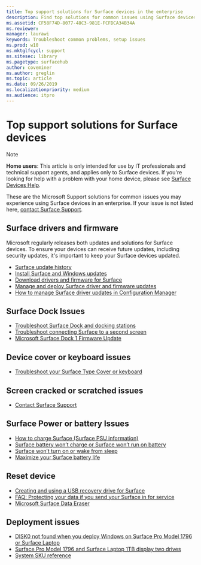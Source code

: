 ```yaml
---
title: Top support solutions for Surface devices in the enterprise
description: Find top solutions for common issues using Surface devices in the enterprise.
ms.assetid: CF58F74D-8077-48C3-981E-FCFDCA34B34A
ms.reviewer: 
manager: laurawi
keywords: Troubleshoot common problems, setup issues
ms.prod: w10
ms.mktglfcycl: support
ms.sitesec: library
ms.pagetype: surfacehub
author: coveminer
ms.author: greglin
ms.topic: article
ms.date: 09/26/2019
ms.localizationpriority: medium
ms.audience: itpro
---
```


# Top support solutions for Surface devices

> [!Note]
> **Home users**: This article is only intended for use by IT professionals and technical support agents, and applies only to Surface devices. If you're looking for help with a problem with your home device, please see [Surface Devices Help](https://support.microsoft.com/products/surface-devices).

These are the Microsoft Support solutions for common issues you may experience using Surface devices in an enterprise. If your issue is not listed here, [contact Surface Support](contact-surface-support.md?tabs=online).

## Surface drivers and firmware

Microsoft regularly releases both updates and solutions for Surface devices. To ensure your devices can receive future updates, including security updates, it's important to keep your Surface devices updated.

- [Surface update history](https://www.microsoft.com/surface/support/install-update-activate/surface-update-history)
- [Install Surface and Windows updates](https://www.microsoft.com/surface/support/performance-and-maintenance/install-software-updates-for-surface?os=windows-10&=undefined)
- [Download drivers and firmware for Surface](https://support.microsoft.com/help/4023482)
- [Manage and deploy Surface driver and firmware updates](manage-surface-driver-and-firmware-updates.md)
- [How to manage Surface driver updates in Configuration Manager](https://support.microsoft.com/help/4098906)

## Surface Dock Issues

- [Troubleshoot Surface Dock and docking stations](https://support.microsoft.com/help/4023468/surface-troubleshoot-surface-dock-and-docking-stations)
- [Troubleshoot connecting Surface to a second screen](https://support.microsoft.com/help/4023496)
- [Microsoft Surface Dock 1 Firmware Update](surface-dock-firmware-update.md)

## Device cover or keyboard issues

- [Troubleshoot your Surface Type Cover or keyboard](https://www.microsoft.com/surface/support/hardware-and-drivers/troubleshoot-surface-keyboards)

## Screen cracked or scratched issues

- [Contact Surface Support](contact-surface-support.md?tabs=online)

## Surface Power or battery Issues

- [How to charge Surface (Surface PSU information)](https://support.microsoft.com/help/4023496)
- [Surface battery won’t charge or Surface won’t run on battery](https://support.microsoft.com/help/4023536)
- [Surface won’t turn on or wake from sleep](https://support.microsoft.com/help/4023537)
- [Maximize your Surface battery life](https://support.microsoft.com/help/4483194)

## Reset device

- [Creating and using a USB recovery drive for Surface](https://support.microsoft.com/help/4023512)
- [FAQ: Protecting your data if you send your Surface in for service](https://support.microsoft.com/help/4023508)
- [Microsoft Surface Data Eraser](microsoft-surface-data-eraser.md)

## Deployment issues

- [DISK0 not found when you deploy Windows on Surface Pro Model 1796 or Surface Laptop](https://support.microsoft.com/help/4046108)
- [Surface Pro Model 1796 and Surface Laptop 1TB display two drives](https://support.microsoft.com/help/4046105)
- [System SKU reference](surface-system-sku-reference.md)

